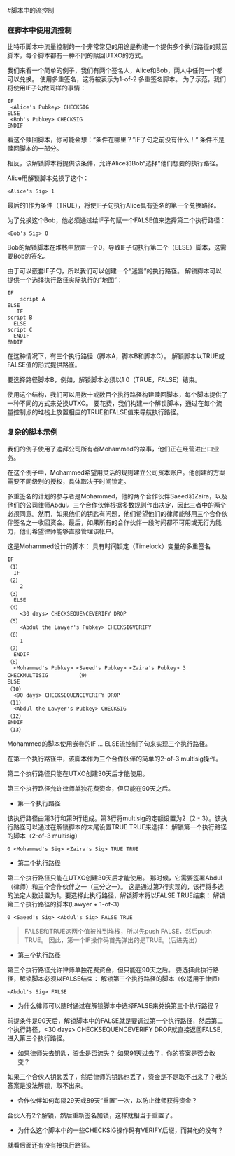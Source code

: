 #脚本中的流控制

### 在脚本中使用流控制

比特币脚本中流量控制的一个非常常见的用途是构建一个提供多个执行路径的赎回脚本，每个脚本都有一种不同的赎回UTXO的方式。

我们来看一个简单的例子，我们有两个签名人，Alice和Bob，两人中任何一个都可以兑换。 使用多重签名，这将被表示为1-of-2 多重签名脚本。 为了示范，我们将使用IF子句做同样的事情：

    IF
     <Alice's Pubkey> CHECKSIG
    ELSE
     <Bob's Pubkey> CHECKSIG
    ENDIF

看这个赎回脚本，你可能会想：“条件在哪里？”IF子句之前没有什么！“ 条件不是赎回脚本的一部分。

相反，该解锁脚本将提供该条件，允许Alice和Bob“选择”他们想要的执行路径。

Alice用解锁脚本兑换了这个：

    <Alice's Sig> 1

最后的1作为条件（TRUE），将使IF子句执行Alice具有签名的第一个兑换路径。

为了兑换这个Bob，他必须通过给IF子句赋一个FALSE值来选择第二个执行路径：

    <Bob's Sig> 0

Bob的解锁脚本在堆栈中放置一个0，导致IF子句执行第二个（ELSE）脚本，这需要Bob的签名。

由于可以嵌套IF子句，所以我们可以创建一个“迷宫”的执行路径。 解锁脚本可以提供一个选择执行路径实际执行的“地图”：

    IF
        script A
    ELSE
       IF
    script B
      ELSE
    script C
      ENDIF
    ENDIF

在这种情况下，有三个执行路径（脚本A，脚本B和脚本C）。 解锁脚本以TRUE或FALSE值的形式提供路径。

要选择路径脚本B，例如，解锁脚本必须以1 0（TRUE，FALSE）结束。

使用这个结构，我们可以用数十或数百个执行路径构建赎回脚本，每个脚本提供了一种不同的方式来兑换UTXO。 要花费，我们构建一个解锁脚本，通过在每个流量控制点的堆栈上放置相应的TRUE和FALSE值来导航执行路径。


### 复杂的脚本示例

我们的例子使用了迪拜公司所有者Mohammed的故事，他们正在经营进出口业务。

在这个例子中，Mohammed希望用灵活的规则建立公司资本账户。他创建的方案需要不同级别的授权，具体取决于时间锁定。

多重签名的计划的参与者是Mohammed，他的两个合作伙伴Saeed和Zaira，以及他们的公司律师Abdul。三个合作伙伴根据多数规则作出决定，因此三者中的两个必须同意。然而，如果他们的钥匙有问题，他们希望他们的律师能够用三个合作伙伴签名之一收回资金。最后，如果所有的合作伙伴一段时间都不可用或无行为能力，他们希望律师能够直接管理该帐户。

这是Mohammed设计的脚本： 具有时间锁定（Timelock）变量的多重签名

    IF                                                                              （1）
      IF                                                                            （2）
        2                                                                           （3）
      ELSE                                                                          （4）
        <30 days> CHECKSEQUENCEVERIFY DROP                                          （5）
        <Abdul the Lawyer's Pubkey> CHECKSIGVERIFY                                  （6）
        1                                                                           （7）
      ENDIF                                                                         （8）
      <Mohammed's Pubkey> <Saeed's Pubkey> <Zaira's Pubkey> 3 CHECKMULTISIG         （9）
    ELSE                                                                            （10）
      <90 days> CHECKSEQUENCEVERIFY DROP                                            （11）
      <Abdul the Lawyer's Pubkey> CHECKSIG                                          （12）
    ENDIF                                                                           （13）


Mohammed的脚本使用嵌套的IF ... ELSE流控制子句来实现三个执行路径。

在第一个执行路径中，该脚本作为三个合作伙伴的简单的2-of-3 multisig操作。

第二个执行路径只能在UTXO创建30天后才能使用。

第三个执行路径允许律师单独花费资金，但只能在90天之后。

- 第一个执行路径

该执行路径由第3行和第9行组成。第3行将multisig的定额设置为2（2 - 3）。该执行路径可以通过在解锁脚本的末尾设置TRUE TRUE来选择： 解锁第一个执行路径的脚本（2-of-3 multisig）

    0 <Mohammed's Sig> <Zaira's Sig> TRUE TRUE

- 第二个执行路径

第二个执行路径只能在UTXO创建30天后才能使用。 那时候，它需要签署Abdul（律师）和三个合作伙伴之一（三分之一）。
这是通过第7行实现的，该行将多选的法定人数设置为1。要选择此执行路径，解锁脚本将以FALSE TRUE结束： 解锁第二个执行路径的脚本(Lawyer + 1-of-3）

    0 <Saeed's Sig> <Abdul's Sig> FALSE TRUE

> FALSE和TRUE这两个值被推到堆栈，所以先push FALSE，然后push TRUE。 因此，第一个IF操作码首先弹出的是TRUE。(后进先出）

- 第三个执行路径

第三个执行路径允许律师单独花费资金，但只能在90天之后。 要选择此执行路径，解锁脚本必须以FALSE结束： 解锁第三个执行路径的脚本（仅适用于律师）

    <Abdul's Sig> FALSE

- 为什么律师可以随时通过在解锁脚本中选择FALSE来兑换第三个执行路径？

前提条件是90天后，解锁脚本中的FALSE就是要调过第一个执行路径，然后第二个执行路径，<30 days> CHECKSEQUENCEVERIFY DROP就直接返回FALSE，进入第三个执行路径。

- 如果律师失去钥匙，资金是否流失？ 如果91天过去了，你的答案是否会改变？

如果三个合伙人钥匙丢了，然后律师的钥匙也丢了，资金是不是取不出来了？我的答案是没法解锁，取不出来。

- 合作伙伴如何每隔29天或89天“重置”一次，以防止律师获得资金？

合伙人有2个解锁，然后重新签名加锁，这样就相当于重置了。

- 为什么这个脚本中的一些CHECKSIG操作码有VERIFY后缀，而其他的没有？

就看后面还有没有接执行路径。

